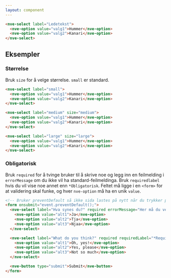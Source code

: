 ```yaml
---
layout: component
---
```


<CodeExamplePreview>

```html
<nve-select label="Ledetekst">
  <nve-option value="valg1">Hummer</nve-option>
  <nve-option value="valg2">Kanari</nve-option>
</nve-select>
```

</CodeExamplePreview>

## Eksempler

### Størrelse

Bruk `size` for å velge størrelse. `small` er standard.

<CodeExamplePreview>

```html
<nve-select label="small">
  <nve-option value="valg1">Hummer</nve-option>
  <nve-option value="valg2">Kanari</nve-option>
</nve-select>

<nve-select label="medium" size="medium">
  <nve-option value="valg1">Hummer</nve-option>
  <nve-option value="valg2">Kanari</nve-option>
</nve-select>

<nve-select label="large" size="large">
  <nve-option value="valg1">Hummer</nve-option>
  <nve-option value="valg2">Kanari</nve-option>
</nve-select>
```

</CodeExamplePreview>

### Obligatorisk

Bruk `required` for å tvinge bruker til å skrive noe og legg inn en feilmelding i `errorMessage` om du ikke vil ha standard-feilmeldinga.
Bruk `requiredlabel` hvis du vil vise noe annet enn `*Obligatorisk`. Feltet må ligge i en `<form>` for at validering skal funke, og hver `nve-option` må ha en unik `value`.

<CodeExamplePreview>

```html
<!-- Bruker preventDefault så ikke sida lastes på nytt når du trykker på knappen -->
<form onsubmit="event.preventDefault();">
  <nve-select label="Hva synes du?" required errorMessage="Her må du velge noe">
    <nve-option value="alt1">Ja</nve-option>
    <nve-option value="alt2">Tja</nve-option>
    <nve-option value="alt3">Njaa</nve-option>
  </nve-select>

  <nve-select label="What do you think?" required requiredLabel="*Required" errorMessage="Please answer">
    <nve-option value="alt1">Oh, yes!</nve-option>
    <nve-option value="alt2">Yes, please</nve-option>
    <nve-option value="alt3">Not so much</nve-option>
  </nve-select>

  <nve-button type="submit">Submit</nve-button>
</form>
```

</CodeExamplePreview>
